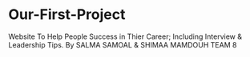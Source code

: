 # Our-First-Project
Website To Help People Success in Thier Career; Including Interview &amp; Leadership Tips.
                                                                         By SALMA SAMOAL & SHIMAA MAMDOUH
                                                                         TEAM 8
